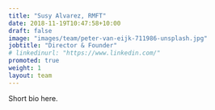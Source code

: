 ```yaml
---
title: "Susy Alvarez, RMFT"
date: 2018-11-19T10:47:58+10:00
draft: false
image: "images/team/peter-van-eijk-711986-unsplash.jpg"
jobtitle: "Director & Founder"
# linkedinurl: "https://www.linkedin.com/"
promoted: true
weight: 1
layout: team
---
```


Short bio here.
